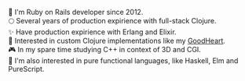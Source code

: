 💎 I'm Ruby on Rails developer since 2012.<br>
🌕 Several years of production expirience with full-stack Clojure.<br>
✨ Have production expirience with Erlang and Elixir.<br>
🍵 Interested in custom Clojure implementations like my [GoodHeart](https://github.com/dimafedotov/goodheart).<br>
🎮 In my spare time studying C++ in context of 3D and CGI.<br>
🔬 I'm also interested in pure functional languages, like Haskell, Elm and PureScript.<br>
